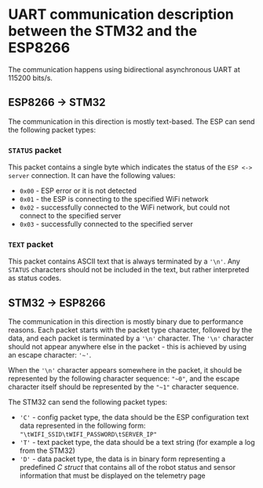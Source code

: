 # UART communication description between the STM32 and the ESP8266
The communication happens using bidirectional asynchronous UART at 115200 bits/s.

## ESP8266 -> STM32
The communication in this direction is mostly text-based. The ESP can send the following packet types:

### `STATUS` packet
This packet contains a single byte which indicates the status of the `ESP <-> server` connection. It can have the following values:
- `0x00` - ESP error or it is not detected
- `0x01` - the ESP is connecting to the specified WiFi network
- `0x02` - successfully connected to the WiFi network, but could not connect to the specified server
- `0x03` - successfully connected to the specified server

### `TEXT` packet
This packet contains ASCII text that is always terminated by a `'\n'`. Any `STATUS` characters should not be included in the text, but rather
interpreted as status codes.

## STM32 -> ESP8266
The communication in this direction is mostly binary due to performance reasons. Each packet starts with the packet type character, followed by the data,
and each packet is terminated by a `'\n'` character. The `'\n'` character should not appear anywhere else in the packet - this is achieved by
using an escape character: `'~'`. 

When the `'\n'` character appears somewhere in the packet, it should be represented by the following character sequence: `"~0"`, and the escape character
itself should be represented by the `"~1"` character sequence.

The STM32 can send the following packet types:
- `'C'` - config packet type, the data should be the ESP configuration text data represented in the following form: `"\tWIFI_SSID\tWIFI_PASSWORD\tSERVER_IP"`
- `'T'` - text packet type, the data should be a text string (for example a log from the STM32)
- `'D'` - data packet type, the data is in binary form representing a predefined *C struct* that contains all of the robot status and sensor information
that must be displayed on the telemetry page